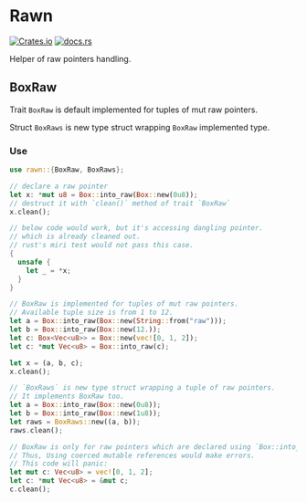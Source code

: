 # Rawn

[![Crates.io](https://img.shields.io/crates/v/rawn)](https://crates.io/crates/rawn)
[![docs.rs](https://img.shields.io/docsrs/rawn?color=blue&label=docs.rs)](https://docs.rs/rawn)


Helper of raw pointers handling.

## BoxRaw
Trait `BoxRaw` is default implemented for tuples of mut raw pointers.

Struct `BoxRaws` is new type struct wrapping `BoxRaw` implemented type.

### Use
```rust
use rawn::{BoxRaw, BoxRaws};

// declare a raw pointer
let x: *mut u8 = Box::into_raw(Box::new(0u8));
// destruct it with `clean()` method of trait `BoxRaw`
x.clean();

// below code would work, but it's accessing dangling pointer.
// which is already cleaned out.
// rust's miri test would not pass this case.
{
  unsafe {
    let _ = *x;
  }
}

// BoxRaw is implemented for tuples of mut raw pointers.
// Available tuple size is from 1 to 12.
let a = Box::into_raw(Box::new(String::from("raw")));
let b = Box::into_raw(Box::new(12.));
let c: Box<Vec<u8>> = Box::new(vec![0, 1, 2]);
let c: *mut Vec<u8> = Box::into_raw(c);

let x = (a, b, c);
x.clean();

// `BoxRaws` is new type struct wrapping a tuple of raw pointers.
// It implements BoxRaw too.
let a = Box::into_raw(Box::new(0u8));
let b = Box::into_raw(Box::new(1u8));
let raws = BoxRaws::new((a, b));
raws.clean();
```

```rust
// BoxRaw is only for raw pointers which are declared using `Box::into_raw()`.
// Thus, Using coerced mutable references would make errors.
// This code will panic:
let mut c: Vec<u8> = vec![0, 1, 2];
let c: *mut Vec<u8> = &mut c;
c.clean();
```